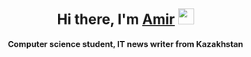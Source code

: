 <h1 align="center">Hi there, I'm <a href="https://daniilshat.ru/" target="_blank">Amir</a> 
<img src="https://github.com/blackcater/blackcater/raw/main/images/Hi.gif" height="32"/></h1>
<h3 align="center">Computer science student, IT news writer from Kazakhstan </h3>

